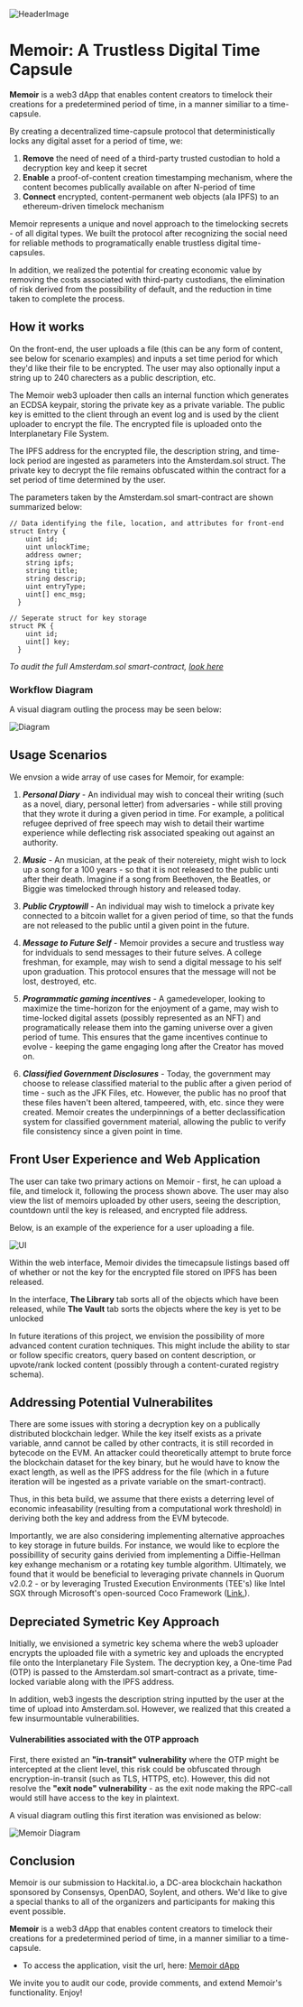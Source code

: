 ![HeaderImage](https://github.com/emcd173/EminenceAlignment/blob/master/Memoir%20Logo.PNG)

# Memoir: A Trustless Digital Time Capsule

<b>Memoir</b> is a web3 dApp that enables content creators to timelock their creations for a predetermined period of time, in a manner similiar to a time-capsule.

By creating a decentralized time-capsule protocol that deterministically locks any digital asset for a period of time, we: 
  1. <b>Remove</b> the need of need of a third-party trusted custodian to hold a decryption key and keep it secret
  2. <b>Enable</b> a proof-of-content creation timestamping mechanism, where the content becomes publically available on after N-period of time
  3. <b>Connect</b> encrypted, content-permanent web objects (ala IPFS) to an ethereum-driven timelock mechanism

Memoir represents a unique and novel approach to the timelocking secrets - of all digital types.  We built the protocol after recognizing the social need for reliable methods to programatically enable trustless digital time-capsules.  

In addition, we realized the potential for creating economic value by removing the costs associated with third-party custodians, the elimination of risk derived from the possibility of default, and the reduction in time taken to complete the process.


## How it works

On the front-end, the user uploads a file (this can be any form of content, see below for scenario examples) and inputs a set time period for which they'd like their file to be encrypted.  The user may also optionally input a string up to 240 charecters as a public description, etc.

The Memoir web3 uploader then calls an internal function which generates an ECDSA keypair, storing the private key as a private variable.  The public key is emitted to the client through an event log and is used by the client uploader to encrypt the file.  The encrypted file is uploaded onto the Interplanetary File System.  

The IPFS address for the encrypted file, the description string, and time-lock period are ingested as parameters into the Amsterdam.sol struct.  The private key to decrypt the file remains obfuscated within the contract for a set period of time determined by the user.

The parameters taken by the Amsterdam.sol smart-contract are shown summarized below:

```
// Data identifying the file, location, and attributes for front-end
struct Entry {
    uint id;
    uint unlockTime;
    address owner;
    string ipfs;
    string title;
    string descrip;
    uint entryType;
    uint[] enc_msg;
  }

// Seperate struct for key storage
struct PK {
    uint id;
    uint[] key;
  }

```
<i>To audit the full Amsterdam.sol smart-contract, [look here](https://github.com/emcd173/EminenceAlignment/blob/master/client/contracts/Amsterdam.sol)</i>



### Workflow Diagram
A visual diagram outling the process may be seen below:

![Diagram](https://github.com/emcd173/EminenceAlignment/blob/master/Diagram2.PNG)



## Usage Scenarios

  We envsion a wide array of use cases for Memoir, for example:

1. <i><b>Personal Diary</b></i> - An individual may wish to conceal their writing (such as a novel, diary, personal letter) from adversaries - while still proving that they wrote it during a given period in time.  For example, a political refugee deprived of free speech may wish to detail their wartime experience while deflecting risk associated speaking out against an authority.  
2. <i><b>Music</b></i> - An musician, at the peak of their notereiety, might wish to lock up a song for a 100 years - so that it is not released to the public unti after their death.  Imagine if a song from Beethoven, the Beatles, or Biggie was timelocked through history and released today.

3. <i><b>Public Cryptowill</b></i> - An individual may wish to timelock a private key connected to a bitcoin wallet for a given period of time, so that the funds are not released to the public until a given point in the future.

4. <i><b>Message to Future Self</b></i> - Memoir provides a secure and trustless way for indviduals to send messages to their future selves.  A college freshman, for example, may wish to send a digital message to his self upon graduation.  This protocol ensures that the message will not be lost, destroyed, etc.

5. <i><b>Programmatic gaming incentives</b></i> - A gamedeveloper, looking to maximize the time-horizon for the enjoyment of a game, may wish to time-locked digital assets (possibly represented as an NFT) and programatically release them into the gaming universe over a given period of tume.  This ensures that the game incentives continue to evolve - keeping the game engaging long after the Creator has moved on.

6. <i><b>Classified Government Disclosures</b></i> - Today, the government may choose to release classified material to the public after a given period of time - such as the JFK Files, etc.  However, the public has no proof that these files haven't been altered, tampeered, with, etc. since they were created.  Memoir creates the underpinnings of a better declassification system for classified government material, allowing the public to verify file consistency since a given point in time.



## Front User Experience and Web Application

The user can take two primary actions on Memoir - first, he can upload a file, and timelock it, following the process shown above.  The user may also view the list of memoirs uploaded by other users, seeing the description, countdown until the key is released, and encrypted file address. 

Below, is an example of the experience for a user uploading a file.

![UI](https://github.com/emcd173/EminenceAlignment/blob/master/MemoirUIGif.gif)


Within the web interface, Memoir divides the timecapsule listings based off of whether or not the key for the encrypted file stored on IPFS has been released.  

In the interface, <b>The Library</b> tab sorts all of the objects which have been released, while <b>The Vault</b> tab sorts the objects where the key is yet to be unlocked

In future iterations of this project, we envision the possibility of more advanced content curation techniques.  This might include the ability to star or follow specific creators, query based on content description, or upvote/rank locked content (possibly through a content-curated registry schema).



## Addressing Potential Vulnerabilites

There are some issues with storing a decryption key on a publically distributed blockchain ledger.  While the key itself exists as a private variable, annd cannot be called by other contracts, it is still recorded in bytecode on the EVM.  An attacker could theoretically attempt to brute force the blockchain dataset for the key binary, but he would have to know the exact length, as well as the IPFS address for the file (which in a future iteration will be ingested as a private variable on the smart-contract).  

Thus, in this beta build, we assume that there exists a deterring level of economic infeasability (resulting from a computational work threshold) in deriving both the key and address from the EVM bytecode.

Importantly, we are also considering implementing alternative approaches to key storage in future builds.  For instance, we would like to ecplore the possibillity of security gains derivied from implementing a Diffie-Hellman key exhange mechanism or a rotating key tumble algorithm.  Ultimately, we found that it would be beneficial to leveraging private channels in Quorum v2.0.2 - or by leveraging Trusted Execution Environments (TEE's) like Intel SGX through Microsoft's open-sourced Coco Framework ([Link.](https://github.com/azure/coco-framework)).  



## Depreciated Symetric Key Approach

Initially, we envisioned a symetric key schema where the web3 uploader encrypts the uploaded file with a symetric key and uploads the encrypted file onto the Interplanetary File System.  The decryption key, a One-time Pad (OTP) is passed to the Amsterdam.sol smart-contract as a private, time-locked variable along with the IPFS address.  

In addition, web3 ingests the description string inputted by the user at the time of upload into Amsterdam.sol.  However, we realized that this created a few insurmountable vulnerabilities.


#### Vulnerabilities associated with the OTP approach

First, there existed an <b>"in-transit" vulnerability</b> where the OTP might be intercepted at the client level, this risk could be obfuscated through encryption-in-transit (such as TLS, HTTPS, etc).  However, this did not resolve the <b>"exit node" vulnerability</b> - as the exit node making the RPC-call would still have access to the key in plaintext.

A visual diagram outling this first iteration was envisioned as below:

![Memoir Diagram](https://github.com/emcd173/EminenceAlignment/blob/master/MemoirDiagram%20(2).PNG)


## Conclusion

Memoir is our submission to Hackital.io, a DC-area blockchain hackathon sponsored by Consensys, OpenDAO, Soylent, and others.  We'd like to give a special thanks to all of the organizers and participants for making this event possible.

<b>Memoir</b> is a web3 dApp that enables content creators to timelock their creations for a predetermined period of time, in a manner similiar to a time-capsule.

* To access the application, visit the url, here: [Memoir dApp](http://memoir-time-capsule.s3-website-us-east-1.amazonaws.com/)

We invite you to audit our code, provide comments, and extend Memoir's functionality.  Enjoy!
